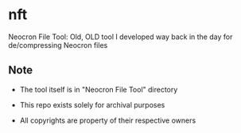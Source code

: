 # nft
Neocron File Tool: Old, OLD tool I developed way back in the day for de/compressing Neocron files

## Note

* The tool itself is in "Neocron File Tool" directory

* This repo exists solely for archival purposes

* All copyrights are property of their respective owners
